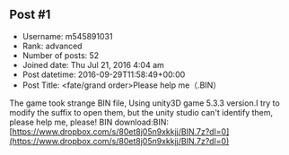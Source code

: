 ## Post #1
- Username: m545891031
- Rank: advanced
- Number of posts: 52
- Joined date: Thu Jul 21, 2016 4:04 am
- Post datetime: 2016-09-29T11:58:49+00:00
- Post Title: <fate/grand order>Please help me（.BIN）

The game took strange BIN file, Using unity3D game 5.3.3 version.I try to modify the suffix to open them, but the unity studio can't identify them, please help me, please!
BIN download:BIN:[https://www.dropbox.com/s/80et8j05n9xkkjj/BIN.7z?dl=0](https://www.dropbox.com/s/80et8j05n9xkkjj/BIN.7z?dl=0)

